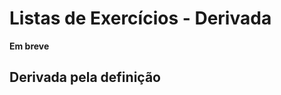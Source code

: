 # **Listas de Exercícios - Derivada**

<style>
p.combinado:first-letter { 
	color: #F5843A; 
	font-size:xx-large; 
}
.info {
  background-color: #e7f3fe;
  border-left: 6px solid #2196F3;
}
.success {
  background-color: #ddffdd;
  border-left: 6px solid #4CAF50;
}

.danger {
  background-color: #ffdddd;
  border-left: 6px solid #f44336;
}
</style>


<style>
p.combinado:first-letter { 
	color: #F5843A; 
	font-size:xx-large; 
}

.button {
  border-radius: 20px;
  background-color: #009688;
  border: none;
  color: #FFFFFF;
  text-align: center;
  font-size: 15px;
  padding: 10px;
  width: 150px;
  transition: all 0.5s;
  cursor: pointer;
  margin: 5px;
}


.button span {
  cursor: pointer;
  display: inline-block;
  position: relative;
  transition: 0.5s;
}

.button span:after {
  content: '\00bb';
  position: absolute;
  opacity: 0;
  top: 0;
  right: -20px;
  transition: 0.5s;
}

.button:hover span {
  padding-right: 25px;
}

.button:hover span:after {
  opacity: 1;
  right: 0;
}	

/** AVISOS **/
.card {
  box-shadow: 0 4px 8px 0 rgba(0,0,0,0.2);
  transition: 0.3s;
  border-radius: 50px;
}

.card:hover {
  box-shadow: 0 8px 16px 0 rgba(0,0,0,0.2);
}

.alert {
  padding: 12px;
  background-color: #f44336;
  color: white;
  border-radius: 50px;
}

.success {
  padding: 12px;
  background-color: #6BBD6E;
  color: white;
  border-radius: 50px;
}

.info {
  padding: 12px;
  background-color: #47A8F5;
  color: white;
  border-radius: 50px;
}

.warning {
  padding: 12px;
  background-color: #FFAA2C;
  color: white;
  border-radius: 50px;
}

.closebtn {
  margin-left: 25px;
  color: white;
  font-weight: bold;
  float: right;
  font-size: 22px;
  line-height: 25px;
  cursor: pointer;
  transition: 0.3s;
}

.closebtn:hover {
  color: black;
}

/** ANOTAÇÕES **/

.atencao {
  background-color: #ffdddd;
  border-left: 6px solid #f44336;
  margin-bottom: 15px;
  padding: 4px 12px;
}

.sucesso {
  background-color: #ddffdd;
  border-left: 6px solid #4CAF50;
  margin-bottom: 15px;
  padding: 4px 12px;
}

.informacao {
  background-color: #e7f3fe;
  border-left: 6px solid #2196F3;
  margin-bottom: 15px;
  padding: 4px 12px;
}


.atento {
  background-color: #ffffcc;
  border-left: 6px solid #ffeb3b;
  margin-bottom: 15px;
  padding: 4px 12px;
}
</style>




**Em breve** 

## Derivada pela definição

<!-- 
!!! tip "Videoaula 1"
    <p style="text-align: center;">
    <iframe width="720" height="345" src="https://www.youtube.com/embed/kJYLWFwfL80"></iframe>
    </p>

!!! abstract "Instalação dos programas MiKTeX e TeXstudio"
    
    **Instalação do TeXstudio**: 

    Acesse texstudio.org ou digite no seu navegador de preferência, ou seja, dá um google em "texstudio", normalmente é o primeiro resultado que aparece na pesquisa. $f(x)$

    Ao clicar, você será levado a página de baixar em função do seu sistema operacional. Basta clicar e aguardar o download. 


## Exercício A 

1. Determine a função derivada de $f(x) = x^4 - \sin(x) + \frac{x^{-2}}{-\pi}$ 

**Solução:** 

Temos que $f(x)$ é uma junção de dois tipos de funções, função polinomial com função trigonométrica. Para derivar $f(x)$ basta utilizar a propriedade básica: 

$$f(x) = x^4 - \sin(x) + \frac{x^{-2}}{-\pi}$$ 

$$ f'(x) = 4x^3 - \cos(x) + \left( \frac{-2x^{-1}}{-\pi} \right)$$ 

$$ f'(x) = 4x^3 - \cos(x) + \displaystyle\frac{2x^{-1}}{\pi} $$ 

Que podemos ainda reescrever, ficando 

$$ f'(x) = 4x^3 - \cos(x) + \frac{2}{\pi x} $$ 

## Fundamento legal - obrigatoriedade

<p style="text-align: justify;">
A determinação legal decorre do artigo 67 da Lei 8.666/93. O Artigo 58, inciso III da citada Lei
assegura à Administração a prerrogativa de fiscalizar os contratos.

</p>
-->




